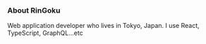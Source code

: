 ### About RinGoku
Web application developer who lives in Tokyo, Japan.
I use React, TypeScript, GraphQL...etc
